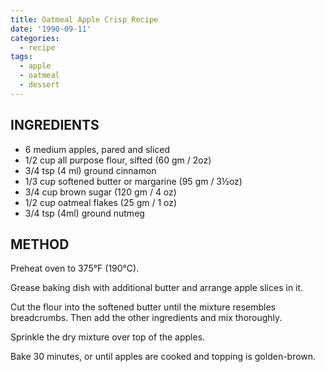 ```yaml
---
title: Oatmeal Apple Crisp Recipe
date: '1990-09-11'
categories:
  - recipe
tags:
  - apple
  - oatmeal
  - dessert
---
```

## INGREDIENTS

* 6 medium apples, pared and sliced
* 1/2 cup all purpose flour, sifted (60 gm / 2oz)
* 3/4 tsp (4 ml) ground cinnamon
* 1/3 cup softened butter or margarine (95 gm / 3½oz)
* 3/4 cup brown sugar (120 gm / 4 oz)
* 1/2 cup oatmeal flakes (25 gm / 1 oz)
* 3/4 tsp (4ml) ground nutmeg

## METHOD

Preheat oven to 375°F (190°C).

Grease baking dish with additional butter and arrange apple slices in it.

Cut the flour into the softened butter until the mixture resembles breadcrumbs. Then add the other ingredients and mix thoroughly.

Sprinkle the dry mixture over top of the apples.

Bake 30 minutes, or until apples are cooked and topping is golden-brown.
